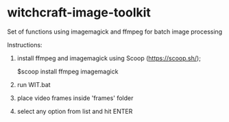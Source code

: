 # witchcraft-image-toolkit
Set of functions using imagemagick and ffmpeg for batch image processing

Instructions:

1) install ffmpeg and imagemagick using Scoop (https://scoop.sh/);

   $scoop install ffmpeg imagemagick

   
3) run WIT.bat
4) place video frames inside 'frames' folder
5) select any option from list and hit ENTER

